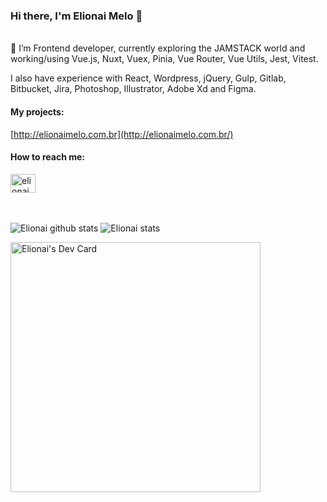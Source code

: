 ### Hi there, I'm Elionai Melo 👋

\
🔭 I’m Frontend developer, currently exploring the JAMSTACK world and working/using Vue.js, Nuxt, Vuex, Pinia, Vue Router, Vue Utils, Jest, Vitest. 

I also have experience with React, Wordpress, jQuery, Gulp, Gitlab, Bitbucket, Jira, Photoshop, Illustrator, Adobe Xd and Figma.

#### My projects:
[http://elionaimelo.com.br](http://elionaimelo.com.br/)

#### How to reach me:
<a href="https://linkedin.com/in/elionaimelo" target="blank"><img align="center" src="https://raw.githubusercontent.com/rahuldkjain/github-profile-readme-generator/master/src/images/icons/Social/linked-in-alt.svg" alt="elionaimelo" height="30" width="40" /></a>

<br/><br/>
<img align="top" src="https://github-readme-stats.vercel.app/api?username=elionaimelo&show_icons=true&hide=stars&count_private=true&theme=radical&layout=compact" alt="Elionai github stats" /> <img align="top" src="https://github-readme-stats.vercel.app/api/top-langs/?username=elionaimelo&theme=radical&layout=compact&langs_count=8" alt="Elionai stats" />

<!--
![Elionai github stats](https://github-readme-stats.vercel.app/api?username=elionaimelo&show_icons=true&hide=stars,contribs&count_private=true&theme=dark&layout=compact)
[![Top Langs](https://github-readme-stats.vercel.app/api/top-langs/?username=elionaimelo&theme=dark&layout=compact)](https://github.com/elionaimelo/github-readme-stats)
-->

<a href="https://app.daily.dev/elionaimelo"><img src="https://api.daily.dev/devcards/270fa4b06c0a414791580b0e4561fc93.png?r=d1n" width="400" alt="Elionai's Dev Card"/></a>
